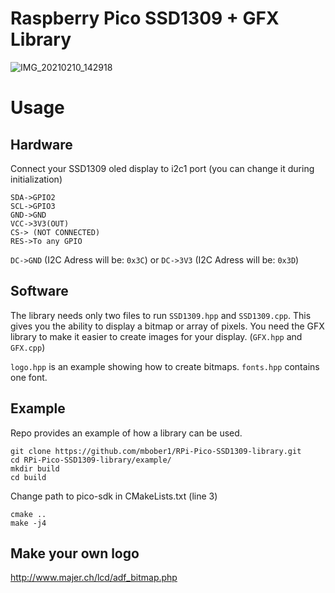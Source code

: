 # Raspberry Pico SSD1309 + GFX Library
![IMG_20210210_142918](https://user-images.githubusercontent.com/44072895/107516326-88498a80-6bac-11eb-9c38-2ffe16fbd6ac.jpg)

# Usage

## Hardware
Connect your SSD1309 oled display to i2c1 port (you can change it during initialization)
```
SDA->GPIO2
SCL->GPIO3
GND->GND
VCC->3V3(OUT)
CS-> (NOT CONNECTED)
RES->To any GPIO
```

`DC->GND` (I2C Adress will be: `0x3C`) or `DC->3V3` (I2C Adress will be: `0x3D`)

## Software
The library needs only two files to run `SSD1309.hpp` and `SSD1309.cpp`.
This gives you the ability to display a bitmap or array of pixels. 
You need the GFX library to make it easier to create images for your display. (`GFX.hpp` and `GFX.cpp`)

`logo.hpp` is an example showing how to create bitmaps.
`fonts.hpp` contains one font.

## Example
Repo provides an example of how a library can be used.

```
git clone https://github.com/mbober1/RPi-Pico-SSD1309-library.git
cd RPi-Pico-SSD1309-library/example/
mkdir build
cd build
```
Change path to pico-sdk in CMakeLists.txt (line 3)
```
cmake ..
make -j4
```

## Make your own logo
http://www.majer.ch/lcd/adf_bitmap.php
